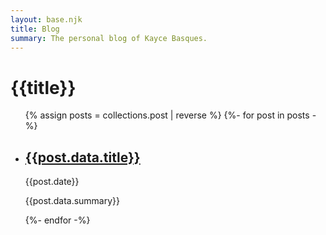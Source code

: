 ```yaml
---
layout: base.njk
title: Blog
summary: The personal blog of Kayce Basques.
---
```

<h1>{{title}}</h1>
<ul class="blog--list">
  {% assign posts = collections.post | reverse %}
  {%- for post in posts -%}
    <li class="blog--post">
      <h2 class="blog--title"><a href="{{post.url}}">{{post.data.title}}</a></h2>
      <time class="blog--time">{{post.date}}</time>
      <p class="blog--summary">{{post.data.summary}}</p>
    </li>
  {%- endfor -%}
</ul>